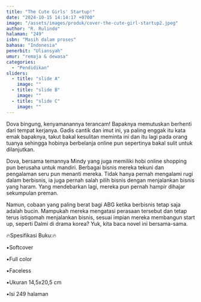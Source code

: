 ```yaml
---
title: "The Cute Girls' Startup!"
date: "2024-10-15 14:14:17 +0700"
image: "/assets/images/produk/cover-the-cute-girl-startup2.jpeg"
author: "R. Rulindo"
halaman: "249"
isbn: "Masih dalam proses"
bahasa: "Indonesia"
penerbit: "Uliansyah"
umur: "remaja & dewasa"
categories: 
  - "Pendidikan"
sliders: 
  - title: "slide A"
    image: ""
  - title: "slide B"
    image: ""
  - title: "slide C"
    image: ""
---
```


Dova bingung, kenyamanannya terancam! Bapaknya memutuskan berhenti dari tempat kerjanya. Gadis cantik dan imut ini, ya paling enggak itu kata emak bapaknya, takut bakal kesulitan meminta ini dan itu lagi pada orang tuanya sehingga hobinya berbelanja online pun sepertinya bakal sulit untuk dilanjutkan.

Dova, bersama temannya Mindy yang juga memiliki hobi online shopping pun berusaha untuk mandiri. Berbagai bisnis mereka tekuni dan pengalaman seru pun menanti mereka. Tidak hanya pernah mengalami rugi dalam berbisnis, ia juga pernah salah pilih bisnis dengan menjalankan bisnis yang haram. Yang mendebarkan lagi, mereka pun pernah hampir dihajar sekumpulan preman.

Namun, cobaan yang paling berat bagi ABG ketika berbisnis tetap saja adalah bucin. Mampukah mereka mengatasi perasaan tersebut dan tetap terus istiqomah menjalankan bisnis, sesuai impian mereka membangun start up, seperti Dalmi di drama korea? Yuk, kita baca novel ini bersama-sama.



🔥Spesifikasi Buku:🔥

▪️Softcover

▪️Full color

▪️Faceless

▪️Ukuran 14,5x20,5 cm

▪️Isi 249 halaman
